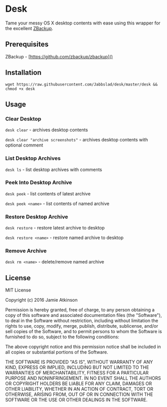 # Desk

Tame your messy OS X desktop contents with ease using this wrapper for the excellent [ZBackup](https://github.com/zbackup/zbackup).

## Prerequisites

ZBackup - [https://github.com/zbackup/zbackup]()

## Installation

`wget https://raw.githubusercontent.com/Jabbslad/desk/master/desk && chmod +x desk`

## Usage

### Clear Desktop 

`desk clear` - archives desktop contents

`desk clear "archive screenshots"` - archives desktop contents with optional comment

### List Desktop Archives

`desk ls` - list desktop archives with comments

### Peek Into Desktop Archive

`desk peek` - list contents of latest archive

`desk peek <name>` - list contents of named archive

### Restore Desktop Archive

`desk restore` - restore latest archive to desktop

`desk restore <name>` - restore named archive to desktop

### Remove Archive

`desk rm <name>` - delete/remove named archive

## License

MIT License

Copyright (c) 2016 Jamie Atkinson

Permission is hereby granted, free of charge, to any person obtaining a copy
of this software and associated documentation files (the "Software"), to deal
in the Software without restriction, including without limitation the rights
to use, copy, modify, merge, publish, distribute, sublicense, and/or sell
copies of the Software, and to permit persons to whom the Software is
furnished to do so, subject to the following conditions:

The above copyright notice and this permission notice shall be included in all
copies or substantial portions of the Software.

THE SOFTWARE IS PROVIDED "AS IS", WITHOUT WARRANTY OF ANY KIND, EXPRESS OR
IMPLIED, INCLUDING BUT NOT LIMITED TO THE WARRANTIES OF MERCHANTABILITY,
FITNESS FOR A PARTICULAR PURPOSE AND NONINFRINGEMENT. IN NO EVENT SHALL THE
AUTHORS OR COPYRIGHT HOLDERS BE LIABLE FOR ANY CLAIM, DAMAGES OR OTHER
LIABILITY, WHETHER IN AN ACTION OF CONTRACT, TORT OR OTHERWISE, ARISING FROM,
OUT OF OR IN CONNECTION WITH THE SOFTWARE OR THE USE OR OTHER DEALINGS IN THE
SOFTWARE.
